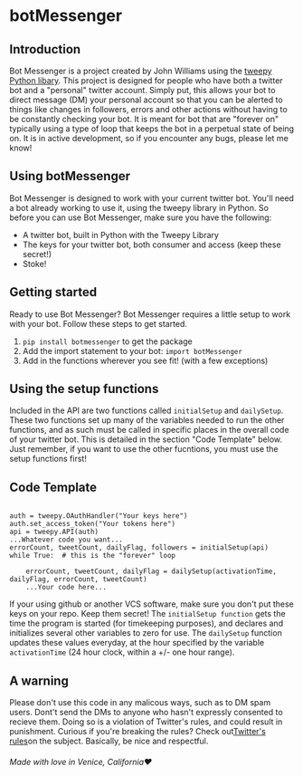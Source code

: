 <!DOCTYPE html>

<h1>botMessenger</h1>

<h2>Introduction</h2>
<p>Bot Messenger is a project created by John Williams using the <a href = "http://www.tweepy.org/"> tweepy Python libary</a>.  This
    project is designed for people who have both a twitter bot and a "personal" twitter account.  Simply put, this allows
    your bot to direct message (DM) your personal account so that you can be alerted to things like changes in followers,
    errors and other actions without having to be constantly checking your bot.  It is meant for bot that are "forever on"
    typically using a type of loop that keeps the bot in a perpetual state of being on.  It is in active development, so 
    if you encounter any bugs, please let me know!</p>

<h2>Using botMessenger</h2>
<p>Bot Messenger is designed to work with your current twitter bot.  You'll need a bot already working to use it, using the
    tweepy library in Python.  So before you can use Bot Messenger, make sure you have the following:</p>
<ul>
    <li> A twitter bot, built in Python with the Tweepy Library</li>
    <li>The keys for your twitter bot, both consumer and access (keep these secret!)</li>
    <li>Stoke!</li>
</ul>

<h2>Getting started</h2>
<p>Ready to use Bot Messenger?  Bot Messenger requires a little setup to work with your bot.  Follow these steps to get started.</p>
<ol type = 1>
    <li><code>pip install botmessenger</code> to get the package</li>
    <li>Add the import statement to your bot:
        <code>import botMessenger</code></li>
    <li>Add in the functions wherever you see fit!  (with a few exceptions)</li>
</ol>

<h2>Using the setup functions</h2>
<p>Included in the API are two functions called <code>initialSetup</code> and <code>dailySetup</code>.  These two
functions set up many of the variables needed to run the other functions, and as such must be called in specific places
in the overall code of your twitter bot.  This is detailed in the section "Code Template" below.  Just remember, if you
want to use the other fucntions, you must use the setup functions first!</p>

<h2>Code Template</h2>
<pre><code>
auth = tweepy.OAuthHandler("Your keys here")
auth.set_access_token("Your tokens here")
api = tweepy.API(auth)
...Whatever code you want...
errorCount, tweetCount, dailyFlag, followers = initialSetup(api)
while True:  # this is the "forever" loop<br />
    errorCount, tweetCount, dailyFlag = dailySetup(activationTime, dailyFlag, errorCount, tweetCount)
    ...Your code here...</code></pre>
<p>If your using github or another VCS software, make sure you don't put these keys on your repo.  Keep them secret!
The <code>initialSetup function</code> gets the time the program is started (for timekeeping purposes), and declares
and initializes several other variables to zero for use.   The <code>dailySetup</code> function updates these values
everyday, at the hour specified by the variable <code>activationTime</code> (24 hour clock, within a +/- one hour range).</p>

<h2>A warning</h2>
<p>Please don't use this code in any malicous ways, such as to DM spam users.  Dont't send the DMs to anyone who hasn't
expressly consented to recieve them.  Doing so is a violation of Twitter's rules, and could result in punishment.  Curious
if you're breaking the rules?  Check out<a href = "https://support.twitter.com/articles/76915">Twitter's rules</a>on the
subject.  Basically, be nice and respectful.</p>

<h6>Made with love in Venice, California❤</h6>